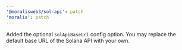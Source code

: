 ```yaml
---
'@moralisweb3/sol-api': patch
'moralis': patch
---
```


Added the optional `solApiBaseUrl` config option. You may replace the default base URL of the Solana API with your own.

